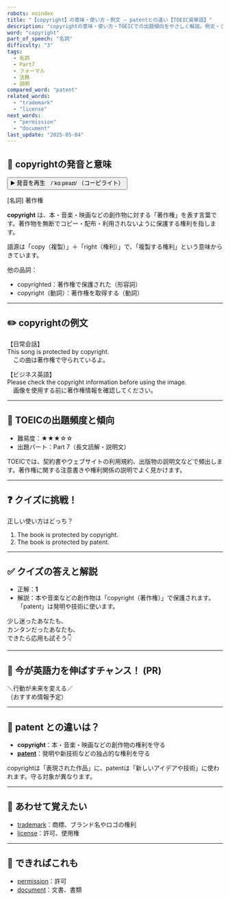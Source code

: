 ```yaml
---
robots: noindex
title: "【copyright】の意味・使い方・例文 ― patentとの違い【TOEIC英単語】"
description: "copyrightの意味・使い方・TOEICでの出題傾向をやさしく解説。例文・クイズ付きでpatentとの違いもわかりやすく学べます。"
word: "copyright"
part_of_speech: "名詞"
difficulty: "3"
tags:
  - 名詞
  - Part7
  - フォーマル
  - 法務
  - 説明
compared_word: "patent"
related_words:
  - "trademark"
  - "license"
next_words:
  - "permission"
  - "document"
last_update: "2025-05-04"
---
```


## 🔰 copyrightの発音と意味

<button class="play-audio" onclick="playTTS('copyright')">
  <span class="play-audio-main">
    ▶️ 発音を再生　/ˈkɑːpiraɪt/
  </span>
  <span class="play-audio-sub">
    （コーピライト）
  </span>
</button>

[名詞] 著作権

**copyright** は、本・音楽・映画などの創作物に対する「著作権」を表す言葉です。著作物を無断でコピー・配布・利用されないように保護する権利を指します。

語源は「copy（複製）」＋「right（権利）」で、「複製する権利」という意味からきています。

他の品詞：  
- copyrighted：著作権で保護された（形容詞）
- copyright（動詞）：著作権を取得する（動詞）

---

## ✏️ copyrightの例文

【日常会話】  
This song is protected by copyright.  
　この曲は著作権で守られているよ。

【ビジネス英語】  
Please check the copyright information before using the image.  
　画像を使用する前に著作権情報を確認してください。

---

## 🎯 TOEICの出題頻度と傾向

- 難易度：★★★☆☆
- 出題パート：Part 7（長文読解・説明文）

TOEICでは、契約書やウェブサイトの利用規約、出版物の説明文などで頻出します。著作権に関する注意書きや権利関係の説明でよく見かけます。

---

## ❓ クイズに挑戦！

正しい使い方はどっち？

1. The book is protected by copyright.  
2. The book is protected by patent.

---

## ✅ クイズの答えと解説

- 正解：**1**
- 解説：本や音楽などの創作物は「copyright（著作権）」で保護されます。「patent」は発明や技術に使います。

少し迷ったあなたも、  
カンタンだったあなたも、  
できたら応用も試そう👇️

---

## 🚀 今が英語力を伸ばすチャンス！ (PR)

<div class="info-center">
＼行動が未来を変える／<br>  
（おすすめ情報予定）
</div>

---

## 🤔  patent との違いは？

- **copyright**：本・音楽・映画などの創作物の権利を守る
- **[patent](/word/patent/)**：発明や新技術などの独占的な権利を守る

copyrightは「表現された作品」に、patentは「新しいアイデアや技術」に使われます。守る対象が異なります。

---

## 🧩 あわせて覚えたい

- [trademark](/word/trademark/)：商標、ブランド名やロゴの権利
- [license](/word/license/)：許可、使用権

---

## 📖 できればこれも

- [permission](/word/permission/)：許可
- [document](/word/document/)：文書、書類

<!-- cvid: aid44_bid14 -->
